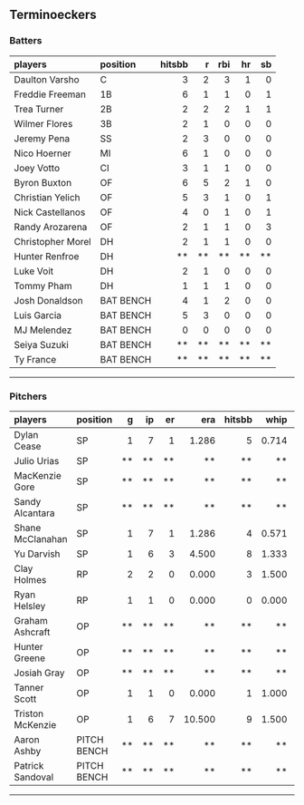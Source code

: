 ## Terminoeckers

### Batters

 
|players           |position  | hitsbb|  r| rbi| hr| sb| 
|:-----------------|:---------|------:|--:|---:|--:|--:| 
|Daulton Varsho    |C         |      3|  2|   3|  1|  0| 
|Freddie Freeman   |1B        |      6|  1|   1|  0|  1| 
|Trea Turner       |2B        |      2|  2|   2|  1|  1| 
|Wilmer Flores     |3B        |      2|  1|   0|  0|  0| 
|Jeremy Pena       |SS        |      2|  3|   0|  0|  0| 
|Nico Hoerner      |MI        |      6|  1|   0|  0|  0| 
|Joey Votto        |CI        |      3|  1|   1|  0|  0| 
|Byron Buxton      |OF        |      6|  5|   2|  1|  0| 
|Christian Yelich  |OF        |      5|  3|   1|  0|  1| 
|Nick Castellanos  |OF        |      4|  0|   1|  0|  1| 
|Randy Arozarena   |OF        |      2|  1|   1|  0|  3| 
|Christopher Morel |DH        |      2|  1|   1|  0|  0| 
|Hunter Renfroe    |DH        |     **| **|  **| **| **| 
|Luke Voit         |DH        |      2|  1|   0|  0|  0| 
|Tommy Pham        |DH        |      1|  1|   1|  0|  0| 
|Josh Donaldson    |BAT BENCH |      4|  1|   2|  0|  0| 
|Luis Garcia       |BAT BENCH |      5|  3|   0|  0|  0| 
|MJ Melendez       |BAT BENCH |      0|  0|   0|  0|  0| 
|Seiya Suzuki      |BAT BENCH |     **| **|  **| **| **| 
|Ty France         |BAT BENCH |     **| **|  **| **| **| 


* * *

### Pitchers

 
|players          |position    |  g| ip| er|    era| hitsbb|  whip| so|  w| sv| 
|:----------------|:-----------|--:|--:|--:|------:|------:|-----:|--:|--:|--:| 
|Dylan Cease      |SP          |  1|  7|  1|  1.286|      5| 0.714| 13|  1|  0| 
|Julio Urias      |SP          | **| **| **|     **|     **|    **| **| **| **| 
|MacKenzie Gore   |SP          | **| **| **|     **|     **|    **| **| **| **| 
|Sandy Alcantara  |SP          | **| **| **|     **|     **|    **| **| **| **| 
|Shane McClanahan |SP          |  1|  7|  1|  1.286|      4| 0.571| 10|  1|  0| 
|Yu Darvish       |SP          |  1|  6|  3|  4.500|      8| 1.333|  9|  0|  0| 
|Clay Holmes      |RP          |  2|  2|  0|  0.000|      3| 1.500|  3|  0|  1| 
|Ryan Helsley     |RP          |  1|  1|  0|  0.000|      0| 0.000|  3|  0|  1| 
|Graham Ashcraft  |OP          | **| **| **|     **|     **|    **| **| **| **| 
|Hunter Greene    |OP          | **| **| **|     **|     **|    **| **| **| **| 
|Josiah Gray      |OP          | **| **| **|     **|     **|    **| **| **| **| 
|Tanner Scott     |OP          |  1|  1|  0|  0.000|      1| 1.000|  2|  1|  0| 
|Triston McKenzie |OP          |  1|  6|  7| 10.500|      9| 1.500|  7|  0|  0| 
|Aaron Ashby      |PITCH BENCH | **| **| **|     **|     **|    **| **| **| **| 
|Patrick Sandoval |PITCH BENCH | **| **| **|     **|     **|    **| **| **| **| 


* * *


